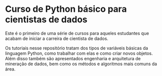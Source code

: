 # Curso de Python básico para cientistas de dados

Este é o primeiro de uma série de cursos para aqueles estudantes que acabam de iniciar a carreira de cientista de dados.

Os tutoriais nesse repositório tratam dos tipos de variáveis básicas da linguagem Python, como trabalhar com elas e como criar novos objetos. Além disso também são apresentados engenharia e arquitetura de mineração de dados, bem como os métodos e algoritmos mais comuns da área.
